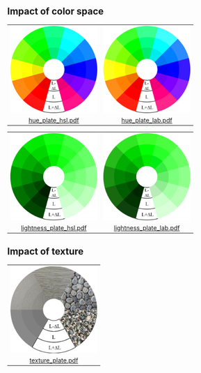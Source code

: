 ## Impact of color space

<table align="center">
  <tr>
    <td><img src="images/hue_plate_hsl.png" width="200"/></td>
    <td><img src="images/hue_plate_lab.png" width="200"/></td>
  </tr>
  <tr>
    <td align="center"><a href="images/hue_plate_hsl.pdf">hue_plate_hsl.pdf</a></td>
    <td align="center"><a href="images/hue_plate_lab.pdf">hue_plate_lab.pdf</a></td>    
  </tr>
</table>

<table align="center">
  <tr>
    <td><img src="images/lightness_plate_hsl.png" width="200"/></td>
    <td><img src="images/lightness_plate_lab.png" width="200"/></td>
  </tr>
  <tr>
    <td align="center"><a href="images/lightness_plate_hsl.pdf">lightness_plate_hsl.pdf</a></td>
    <td align="center"><a href="images/lightness_plate_lab.pdf">lightness_plate_lab.pdf</a></td>    
  </tr>
</table>

## Impact of texture

<table align="center">
  <tr>
    <td><img src="images/texture_plate.png" width="200"/></td>
  </tr>
  <tr>
    <td align="center"><a href="images/texture_plate.pdf">texture_plate.pdf</a></td>
  </tr>
</table>
